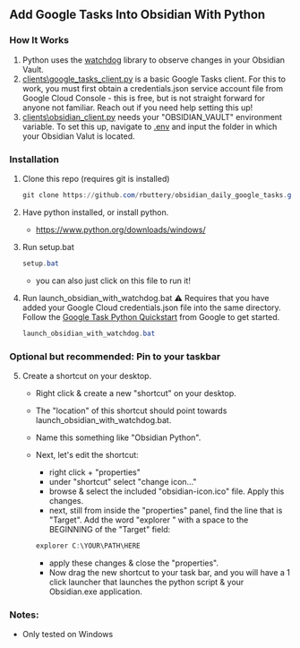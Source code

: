 ## Add Google Tasks Into Obsidian With Python

### How It Works
1. Python uses the [watchdog](https://pypi.org/project/watchdog/) library to observe changes in your Obsidian Vault.
2. [clients\google_tasks_client.py](https://github.com/rbuttery/obsidian_daily_google_tasks/blob/main/clients/google_tasks_client.py) is a basic Google Tasks client. For this to work, you must first obtain a credentials.json service account file from Google Cloud Console - this is free, but is not straight forward for anyone not familiar. Reach out if you need help setting this up! 
3. [clients\obsidian_client.py](https://github.com/rbuttery/obsidian_daily_google_tasks/blob/main/clients/obsidian_client.py) needs your "OBSIDIAN_VAULT" environment variable. To set this up, navigate to [.env](https://github.com/rbuttery/obsidian_daily_google_tasks/blob/main/clients/.env) and input the folder in which your Obsidian Valut is located.


### Installation
1. Clone this repo (requires git is installed)
    ``` powershell
    git clone https://github.com/rbuttery/obsidian_daily_google_tasks.git
   ```
2. Have python installed, or install python.
    - https://www.python.org/downloads/windows/

3. Run setup.bat
    ``` powershell
    setup.bat
    ```
    - you can also just click on this file to run it!

4. Run launch_obsidian_with_watchdog.bat
   ⚠️ Requires that you have added your Google Cloud credentials.json file into the same directory. Follow the [Google Task Python Quickstart](https://developers.google.com/tasks/quickstart/python) from Google to get started.
   ``` powershell
   launch_obsidian_with_watchdog.bat
   ```

### Optional but recommended: **Pin to your taskbar**
5.  Create a shortcut on your desktop.

    - Right click & create a new "shortcut" on your desktop. 

    - The "location" of this shortcut should point towards launch_obsidian_with_watchdog.bat. 

    - Name this something like "Obsidian Python".

    - Next, let's edit the shortcut:
        - right click + "properties"
        - under "shortcut" select "change icon..."
        - browse & select the included "obsidian-icon.ico" file. Apply this changes.
        - next, still from inside the "properties" panel, find the line that is "Target". Add the word "explorer " with a space to the BEGINNING of the "Target" field: 
        
        ``` powershell
        explorer C:\YOUR\PATH\HERE
        ```
        
        - apply these changes & close the "properties".
        - Now drag the new shortcut to your task bar, and you will have a 1 click launcher that launches the python script & your Obsidian.exe application.


### Notes:
- Only tested on Windows
